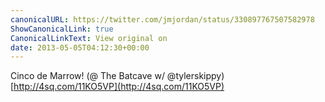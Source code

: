 ```yaml
---
canonicalURL: https://twitter.com/jmjordan/status/330897767507582978
ShowCanonicalLink: true
CanonicalLinkText: View original on
date: 2013-05-05T04:12:30+00:00
---
```

Cinco de Marrow! (@ The Batcave w/ @tylerskippy) [http://4sq.com/11KO5VP](http://4sq.com/11KO5VP)
